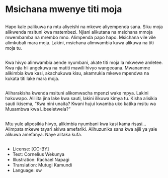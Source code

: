 # Msichana mwenye titi moja

##
Hapo kale palikuwa na mtu aliyeishi na mkewe
aliyempenda sana.
Siku moja alikwenda msituni kwa matembezi.
Njiani alikutana na msichana mmoja
mwembamba na mrembo mno.
Alimpenda papo hapo. Msichana vile vile
alimkubali mara moja.
Lakini, msichana alimwambia kuwa alikuwa na
titi moja tu.


##
Kwa hivyo alimwambia aende nyumbani, akate
titi moja la mkwewe amletee.
Kwa njia hii angekuwa na matiti mawili hivyo
wangeoana.
Mwanamme alikimbia kwa kasi, akachukuwa
kisu, akamrukia mkewe mpendwa na kukata
titi lake mara moja.


##
Aliharakisha kwenda msituni alikomwacha
mpenzi wake mpya.
Lakini hakuwapo. Aliliita jina lake kwa sauti,
lakini ilikuwa kimya tu.
Kisha alisikia sauti ikisema, “Kwa nini unaita?
Kwani hujui kwamba uko katika msitu wa
Musambwa kwa Libeeletwela?”


##
Mtu yule aliposikia hivyo,
alikimbia nyumbani kwa kasi
kama risasi...
Alimpata mkewe tayari akiwa
amefariki.
Alihuzunika sana kwa ajili ya
yale alikuwa amefanya. Naye
alitaka kufa.


##
* License: [CC-BY]
* Text: Cornelius Wekunya
* Illustration: Rachael Napagi
* Translation: Mutugi Kamundi
* Language: sw
